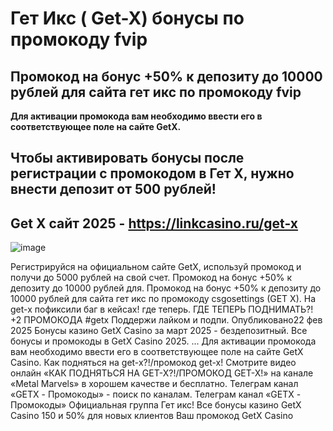 # Гет Икс ( Get-X) бонусы по промокоду fvip

## Промокод на бонус +50% к депозиту до 10000 рублей для сайта гет икс по промокоду fvip

**Для активации промокода вам необходимо ввести его в соответствующее поле на сайте GetX.**

## Чтобы активировать бонусы после регистрации с промокодом в Гет Х, нужно внести депозит от 500 рублей!

## Get X сайт 2025 - https://linkcasino.ru/get-x

![image](https://github.com/user-attachments/assets/a6317ba1-2693-4700-890d-ba2aca9deb3f)


Регистрируйся на официальном сайте GetX, используй промокод и получи до 5000 рублей на свой счет. Промокод на бонус +50% к депозиту до 10000 рублей для. Промокод на бонус +50% к депозиту до 10000 рублей для сайта гет икс по промокоду csgosettings (GET X). На get-x пофиксили баг в кейсах! где теперь. ГДЕ ТЕПЕРЬ ПОДНИМАТЬ?! +2 ПРОМОКОДА #getx Поддержи лайком и подпи. Опубликовано22 фев 2025 Бонусы казино GetX Casino за март 2025 - бездепозитный. Все бонусы и промокоды в GetX Casino 2025. ... Для активации промокода вам необходимо ввести его в соответствующее поле на сайте GetX Casino. Как подняться на get-x?!/промокод get-x! Смотрите видео онлайн «КАК ПОДНЯТЬСЯ НА GET-X?!/ПРОМОКОД GET-X!» на канале «Metal Marvels» в хорошем качестве и бесплатно. Телеграм канал «GETX - Промокоды» - поиск по каналам. Телеграм канал «GETX - Промокоды» Официальная группа Гет икс! Все бонусы казино GetX Casino 150 и 50% для новых клиентов Ваш промокод GetX Casino
